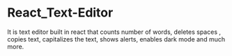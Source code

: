 # React_Text-Editor
It is text editor built in react that counts number of words, deletes spaces , copies text, capitalizes the text, shows alerts, enables dark mode and much more. 

